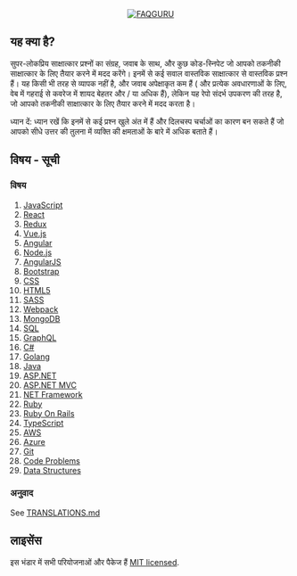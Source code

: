 <div align="center">
  <a href="https://github.com/FAQGURU">
    <img src="./assets/readme.svg" alt="FAQGURU" />
  </a>
</div>

## यह क्या है?

सुपर-लोकप्रिय साक्षात्कार प्रश्नों का संग्रह, जवाब के साथ, और कुछ कोड-स्निपेट जो आपको तकनीकी साक्षात्कार के लिए तैयार करने में मदद करेंगे। इनमें से कई सवाल वास्तविक साक्षात्कार से वास्तविक प्रश्न हैं। यह किसी भी तरह से व्यापक नहीं है, और जवाब अपेक्षाकृत कम हैं ( और प्रत्येक अवधारणाओं के लिए, वेब में गहराई से कवरेज में शायद बेहतर और / या अधिक हैं), लेकिन यह रेपो संदर्भ उपकरण की तरह है, जो आपको तकनीकी साक्षात्कार के लिए तैयार करने में मदद करता है।

ध्यान दें: ध्यान रखें कि इनमें से कई प्रश्न खुले अंत में हैं और दिलचस्प चर्चाओं का कारण बन सकते हैं जो आपको सीधे उत्तर की तुलना में व्यक्ति की क्षमताओं के बारे में अधिक बताते हैं।

## विषय - सूची

### विषय

1. [JavaScript](/topics/en/javascript.md)
1. [React](/topics/en/react.md)
1. [Redux](/topics/en/redux.md)
1. [Vue.js](/topics/en/vuejs.md)
1. [Angular](/topics/en/angular.md)
1. [Node.js](/topics/en/nodejs.md)
1. [AngularJS](/topics/en/angularjs.md)
1. [Bootstrap](/topics/en/bootstrap.md)
1. [CSS](/topics/en/css.md)
1. [HTML5](/topics/en/html5.md)
1. [SASS](/topics/en/sass.md)
1. [Webpack](/topics/en/webpack.md)
1. [MongoDB](/topics/en/mongodb.md)
1. [SQL](/topics/en/sql.md)
1. [GraphQL](/topics/en/graphql.md)
1. [C#](/topics/en/c.md)
1. [Golang](/topics/en/golang.md)
1. [Java](/topics/en/java.md)
1. [ASP.NET](/topics/en/asp.net.md)
1. [ASP.NET MVC](/topics/en/asp.net-mvc.md)
1. [NET Framework](/topics/en/net-framework.md)
1. [Ruby](/topics/en/ruby.md)
1. [Ruby On Rails](/topics/en/ruby-on-rails.md)
1. [TypeScript](/topics/en/typeScript.md)
1. [AWS](/topics/en/aws.md)
1. [Azure](/topics/en/azure.md)
1. [Git](/topics/en/git.md)
1. [Code Problems](/topics/en/code-problems.md)
1. [Data Structures](/topics/en/data-structures.md)

### अनुवाद
See [TRANSLATIONS.md](TRANSLATIONS.md)


## लाइसेंस

इस भंडार में सभी परियोजनाओं और पैकेज हैं [MIT licensed](/LICENSE).
